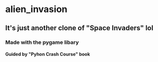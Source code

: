 # alien_invasion
## It's just another clone of "Space Invaders" lol
### Made with the pygame libary
#### Guided by "Pyhon Crash Course" book